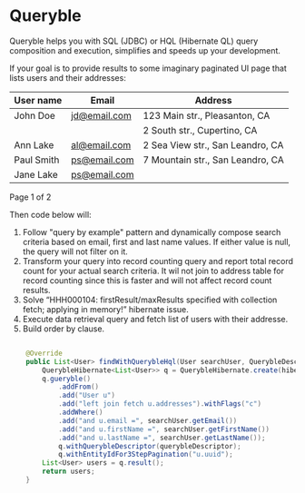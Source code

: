# Queryble

Queryble helps you with SQL (JDBC) or HQL (Hibernate QL) query composition and execution, simplifies and speeds up your development. 

If your goal is to provide results to some imaginary paginated UI page that lists users and their addresses:

| User name | Email | Address |
|---|---|---|
| John Doe | jd@email.com | 123 Main str., Pleasanton, CA |
|  |  | 2 South str., Cupertino, CA |
| Ann Lake | al@email.com | 2 Sea View str., San Leandro, CA |
| Paul Smith | ps@email.com | 7 Mountain str., San Leandro, CA |
| Jane Lake | ps@email.com | |
Page 1 of 2

Then code below will:
1. Follow "query by example" pattern and dynamically compose search criteria based on email, first and last name values. If either value is null, the query will not filter on it.
2. Transform your query into record counting query and report total record count for your actual search criteria. It wil not join to address table for record counting since this is faster and will not affect record count results.
3. Solve “HHH000104: firstResult/maxResults specified with collection fetch; applying in memory!” hibernate issue.
4. Execute data retrieval query and fetch list of users with their addresse.
5. Build order by clause.


```java

	@Override
	public List<User> findWithQuerybleHql(User searchUser, QuerybleDescriptor querybleDescriptor) throws Exception {
		QuerybleHibernate<List<User>> q = QuerybleHibernate.create(hibernateSessionFactory.getCurrentSession());
		q.gueryble()
			.addFrom()
			.add("User u")
			.add("left join fetch u.addresses").withFlags("c")
			.addWhere()
			.add("and u.email =", searchUser.getEmail())
			.add("and u.firstName =", searchUser.getFirstName())
			.add("and u.lastName =", searchUser.getLastName());
			q.withQuerybleDescriptor(querybleDescriptor);
			q.withEntityIdFor3StepPagination("u.uuid");
		List<User> users = q.result();	
		return users;
	}

```
